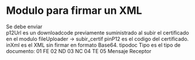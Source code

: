 # Modulo para firmar un XML
Se debe enviar                               
        p12Url es un downloadcode previamente suministrado al subir el certificado en el modulo fileUploader -> subir_certif
        pinP12 es el codigo del certificado.
        inXml es el XML sin firmar en formato Base64. 
        tipodoc Tipo es el tipo de documento: 
               01 FE
               02 ND
               03 NC
               04 TE
               05 Mensaje Receptor
